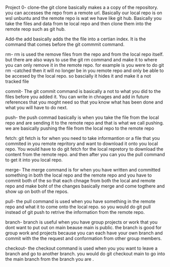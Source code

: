 Project 0-
clone-the git clone basically makes a a copy of the repository. you can accesses the repo from a remote url. Basically our local repo is on wsl unbuntu and the remote repo is wat we have like git hub. Basically you take the files and data from te local repo and then clone them into the remote reop such as git hub.

Add-the add basically adds the the file into a certian index. It is the command that comes before the git commmit command.

rm- rm is used the remove files from the repo and from the local repo itself. but there are also ways to use the git rm command and make it to where you can only remove it in the remote repo. for example is you were to do git rm -catched then it will no longer be in you remote repo and only be able to be accesed by the local repo. so bascially it hides it and make it a not tracked file

commit- The git commit command is basically a not to what you did to the files before you added it. You can write in chnages and add in future references that you moght need so that you know what has been done and what you will have to do next.
 
push- the push commad basically is when you take the file from the local repo and are sending it to the remote repo and that is what we call pushing. we are basically pushing the file from the local repo to the remote repo 

fetch: git fetch is for when you need to take informantion or a file that you commited in you remote repritory and want to download it onto you local repo. You would have to do git fetch for the local repretory to download the content from the remote repo. and then after you can you the pull command to get it into you local repo.

merge- The merge command is for when you have written and committed something in both the local repo and the remote repo and you have to commit both of the so that each chnage from both the local and remote repo and make boht of the changes basically merge and come togthere and show up on both of the repos.

pull- the pull command is used when you have something in the remote repo and what it to come onto the local repo. so you would do git pull instead of git push to retrive the information from the remote repo.

branch- branch is useful when you have group projects or work that you dont want to put out on main beause main is public. the branch is good for group work and projects because you can each have your own branch and commit with the the request and conformation from other group members.

checkout- the checkout command is used when you you want to leave a branch and go to another branch. you would do git checkout main to go into the main branch from the branch you are .
